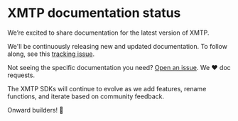 # XMTP documentation status

We’re excited to share documentation for the latest version of XMTP.

We'll be continuously releasing new and updated documentation. To follow along, see this [tracking issue](https://github.com/xmtp/docs-xmtp-org/issues/74).

Not seeing the specific documentation you need? [Open an issue](https://github.com/xmtp/docs-xmtp-org/issues/new/choose). We ❤️ doc requests.

The XMTP SDKs will continue to evolve as we add features, rename functions, and iterate based on community feedback.

Onward builders! 🫡